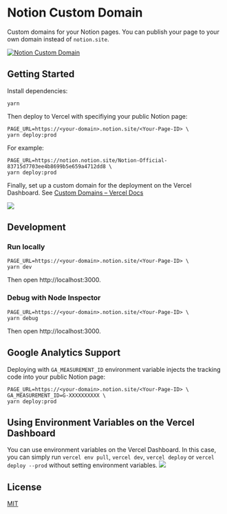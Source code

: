 # Notion Custom Domain

Custom domains for your Notion pages. You can publish your page to your own domain instead of `notion.site`.

[![Notion Custom Domain](https://user-images.githubusercontent.com/19500280/93695277-d99aa400-fb4f-11ea-8e82-5c431110ce19.png)](https://notion-custom-domain.hosso.co)

## Getting Started

Install dependencies:

```
yarn
```

Then deploy to Vercel with specifiying your public Notion page:

```
PAGE_URL=https://<your-domain>.notion.site/<Your-Page-ID> \
yarn deploy:prod
```

For example:

```
PAGE_URL=https://notion.notion.site/Notion-Official-83715d7703ee4b8699b5e659a4712dd8 \
yarn deploy:prod
```

Finally, set up a custom domain for the deployment on the Vercel Dashboard. See [Custom Domains – Vercel Docs](https://vercel.com/docs/concepts/projects/custom-domains)

![](https://user-images.githubusercontent.com/19500280/169642461-c31df143-a8a5-4d37-8494-e5b04b01c7b1.png)

## Development

### Run locally

```
PAGE_URL=https://<your-domain>.notion.site/<Your-Page-ID> \
yarn dev
```

Then open http://localhost:3000.

### Debug with Node Inspector

```
PAGE_URL=https://<your-domain>.notion.site/<Your-Page-ID> \
yarn debug
```

Then open http://localhost:3000.

## Google Analytics Support

Deploying with `GA_MEASUREMENT_ID` environment variable injects the tracking code into your public Notion page:

```
PAGE_URL=https://<your-domain>.notion.site/<Your-Page-ID> \
GA_MEASUREMENT_ID=G-XXXXXXXXXX \
yarn deploy:prod
```

## Using Environment Variables on the Vercel Dashboard

You can use environment variables on the Vercel Dashboard. In this case, you can simply run
`vercel env pull`, `vercel dev`, `vercel deploy` or `vercel deploy --prod` without setting environment variables.
![](https://github.com/hosso/notion-custom-domain/assets/19500280/e234a2eb-8ba7-4be0-a1dd-fa58ce0327ab)

## License

[MIT](LICENSE)
